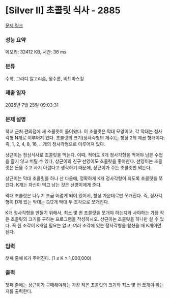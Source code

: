 # [Silver II] 초콜릿 식사 - 2885 

[문제 링크](https://www.acmicpc.net/problem/2885) 

### 성능 요약

메모리: 32412 KB, 시간: 36 ms

### 분류

수학, 그리디 알고리즘, 정수론, 비트마스킹

### 제출 일자

2025년 7월 25일 09:03:31

### 문제 설명

<p>학교 근처 편의점에 새 초콜릿이 들어왔다. 이 초콜릿은 막대 모양이고, 각 막대는 정사각형 N개로 이루어져 있다. 초콜릿의 크기(정사각형의 개수)는 항상 2의 제곱 형태이다. 즉, 1, 2, 4, 8, 16, ...개의 정사각형으로 이루어져 있다.</p>

<p>상근이는 점심식사로 초콜릿을 먹는다. 이때, 적어도 K개 정사각형을 먹어야 남은 수업을 졸지 않고 버틸 수 있다. 상근이의 친구 선영이도 초콜릿을 좋아한다. 선영이는 초콜릿은 돈을 주고 사기 아깝다고 생각하기 때문에, 상근이가 주는 초콜릿만 먹는다.</p>

<p>상근이는 막대 초콜릿를 하나 산 다음에, 정확하게 K개 정사각형이 되도록 초콜릿을 쪼갠다. K개는 자신이 먹고 남는 것은 선영이에게 준다.</p>

<p>막대 초콜릿은 나누기 조금 어렵게 되어 있어서, 항상 가운데로만 쪼개진다. 즉, 정사각형이 D개 있는 막대는 D/2개 막대 두 조각으로 쪼개진다.</p>

<p>K개 정사각형을 만들기 위해서, 최소 몇 번 초콜릿을 쪼개야 하는지와 사야하는 가장 작은 초콜릿의 크기를 구하는 프로그램을 작성하시오. 상근이는 초콜릿을 하나만 살 수 있다. 꼭 한 조각이 K개일 필요는 없고, 여러 조각에 있는 정사각형을 합쳤을 때 K개이면 된다.</p>

### 입력 

 <p>첫째 줄에 K가 주어진다. (1 ≤ K ≤ 1,000,000)</p>

### 출력 

 <p>첫째 줄에는 상근이가 구매해야하는 가장 작은 초콜릿의 크기와 최소 몇 번 쪼개야 하는지를 출력한다.</p>

